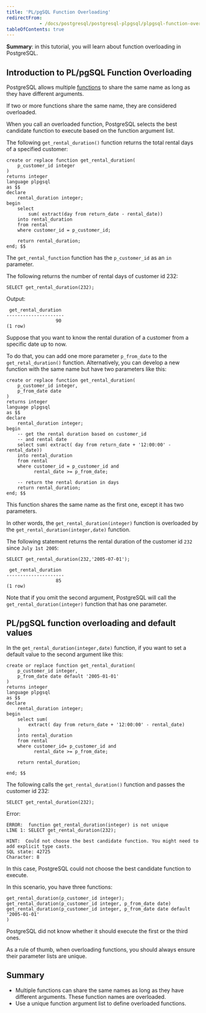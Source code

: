 ```yaml
---
title: 'PL/pgSQL Function Overloading'
redirectFrom: 
            - /docs/postgresql/postgresql-plpgsql/plpgsql-function-overloading/
tableOfContents: true
---
```


**Summary**: in this tutorial, you will learn about function overloading in PostgreSQL.



## Introduction to PL/pgSQL Function Overloading



PostgreSQL allows multiple [functions](https://www.postgresqltutorial.com/postgresql-plpgsql/postgresql-create-function/) to share the same name as long as they have different arguments.



If two or more functions share the same name, they are considered overloaded.



When you call an overloaded function, PostgreSQL selects the best candidate function to execute based on the function argument list.



The following `get_rental_duration()` function returns the total rental days of a specified customer:



```
create or replace function get_rental_duration(
	p_customer_id integer
)
returns integer
language plpgsql
as $$
declare
	rental_duration integer;
begin
	select
		sum( extract(day from return_date - rental_date))
	into rental_duration
    from rental
	where customer_id = p_customer_id;

	return rental_duration;
end; $$
```



The `get_rental_function` function has the `p_customer_id` as an `in` parameter.



The following returns the number of rental days of customer id 232:



```
SELECT get_rental_duration(232);
```



Output:



```
 get_rental_duration
---------------------
                  90
(1 row)
```



Suppose that you want to know the rental duration of a customer from a specific date up to now.



To do that, you can add one more parameter `p_from_date` to the `get_retal_duration()` function. Alternatively, you can develop a new function with the same name but have two parameters like this:



```
create or replace function get_rental_duration(
	p_customer_id integer,
	p_from_date date
)
returns integer
language plpgsql
as $$
declare
	rental_duration integer;
begin
	-- get the rental duration based on customer_id
	-- and rental date
	select sum( extract( day from return_date + '12:00:00' - rental_date))
	into rental_duration
	from rental
	where customer_id = p_customer_id and
		  rental_date >= p_from_date;

	-- return the rental duration in days
	return rental_duration;
end; $$
```



This function shares the same name as the first one, except it has two parameters.



In other words, the `get_rental_duration(integer)` function is overloaded by the `get_rental_duration(integer,date)` function.



The following statement returns the rental duration of the customer id `232` since `July 1st 2005`:



```
SELECT get_rental_duration(232,'2005-07-01');
```



```
 get_rental_duration
---------------------
                  85
(1 row)
```



Note that if you omit the second argument, PostgreSQL will call the `get_rental_duration(integer)` function that has one parameter.



## PL/pgSQL function overloading and default values



In the `get_rental_duration(integer,date)` function, if you want to set a default value to the second argument like this:



```
create or replace function get_rental_duration(
	p_customer_id integer,
	p_from_date date default '2005-01-01'
)
returns integer
language plpgsql
as $$
declare
	rental_duration integer;
begin
	select sum(
		extract( day from return_date + '12:00:00' - rental_date)
	)
	into rental_duration
	from rental
	where customer_id= p_customer_id and
		  rental_date >= p_from_date;

	return rental_duration;

end; $$
```



The following calls the `get_rental_duration()` function and passes the customer id 232:



```
SELECT get_rental_duration(232);
```



Error:



```
ERROR:  function get_rental_duration(integer) is not unique
LINE 1: SELECT get_rental_duration(232);
               ^
HINT:  Could not choose the best candidate function. You might need to add explicit type casts.
SQL state: 42725
Character: 8
```



In this case, PostgreSQL could not choose the best candidate function to execute.



In this scenario, you have three functions:



```
get_rental_duration(p_customer_id integer);
get_rental_duration(p_customer_id integer, p_from_date date)
get_rental_duration(p_customer_id integer, p_from_date date default '2005-01-01'
)
```



PostgreSQL did not know whether it should execute the first or the third ones.



As a rule of thumb, when overloading functions, you should always ensure their parameter lists are unique.



## Summary



- Multiple functions can share the same names as long as they have different arguments. These function names are overloaded.
- Use a unique function argument list to define overloaded functions.
